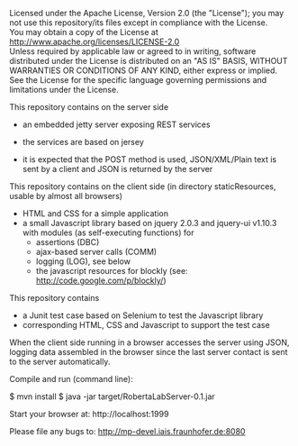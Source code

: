 Licensed under the Apache License, Version 2.0 (the "License"); you may not use this repository/its files except in compliance with the License.                   
You may obtain a copy of the License at http://www.apache.org/licenses/LICENSE-2.0                                 
Unless required by applicable law or agreed to in writing, software distributed under the License is distributed on an "AS IS" BASIS, 
WITHOUT WARRANTIES OR CONDITIONS OF ANY KIND, either express or implied. See the License for the specific language governing permissions and        
limitations under the License.

This repository contains on the server side
- an embedded jetty server exposing REST services
- the services are based on jersey

- it is expected that the POST method is used, JSON/XML/Plain text is sent by a client and JSON is returned by the server

This repository contains on the client side (in directory staticResources, usable by almost all browsers)
- HTML and CSS for a simple application
- a small Javascript library based on jquery 2.0.3 and jquery-ui v1.10.3 with modules (as self-executing functions) for
  - assertions (DBC)
  - ajax-based server calls (COMM)
  - logging (LOG), see below
  - the javascript resources for blockly (see: http://code.google.com/p/blockly/)

This repository contains
- a Junit test case based on Selenium to test the Javascript library
- corresponding HTML, CSS and Javascript to support the test case

When the client side running in a browser accesses the server using JSON, logging data assembled in the browser since the last server contact is sent to the server
automatically.


Compile and run (command line):

$ mvn install
$ java -jar target/RobertaLabServer-0.1.jar

Start your browser at:
http://localhost:1999


Please file any bugs to:
http://mp-devel.iais.fraunhofer.de:8080
